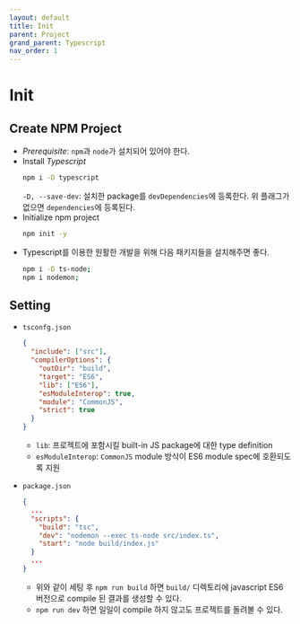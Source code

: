 ```yaml
---
layout: default
title: Init
parent: Project
grand_parent: Typescript
nav_order: 1
---
```


# Init

## Create NPM Project

- _Prerequisite_: `npm`과 `node`가 설치되어 있어야 한다.
- Install _Typescript_
  ```bash
  npm i -D typescript
  ```
  `-D, --save-dev`: 설치한 package를 `devDependencies`에 등록한다.
  위 플래그가 없으면 `dependencies`에 등록된다.
- Initialize npm project
  ```bash
  npm init -y
  ```
- Typescript를 이용한 원활한 개발을 위해 다음 패키지들을 설치해주면 좋다.
  ```bash
  npm i -D ts-node;
  npm i nodemon;
  ```

## Setting

- `tsconfg.json`

  ```json
  {
    "include": ["src"],
    "compilerOptions": {
      "outDir": "build",
      "target": "ES6",
      "lib": ["ES6"],
      "esModuleInterop": true,
      "module": "CommonJS",
      "strict": true
    }
  }
  ```

  - `lib`: 프로젝트에 포함시킬 built-in JS package에 대한 type definition
  - `esModuleInterop`: `CommonJS` module 방식이 ES6 module spec에 호환되도록 지원

- `package.json`

  ```json
  {
    ...
    "scripts": {
      "build": "tsc",
      "dev": "nodemon --exec ts-node src/index.ts",
      "start": "node build/index.js"
    }
    ...
  }
  ```

  - 위와 같이 세팅 후 `npm run build` 하면 `build/` 디렉토리에 javascript ES6 버전으로 compile 된 결과를 생성할 수 있다.
  - `npm run dev` 하면 일일이 compile 하지 않고도 프로젝트를 돌려볼 수 있다.
